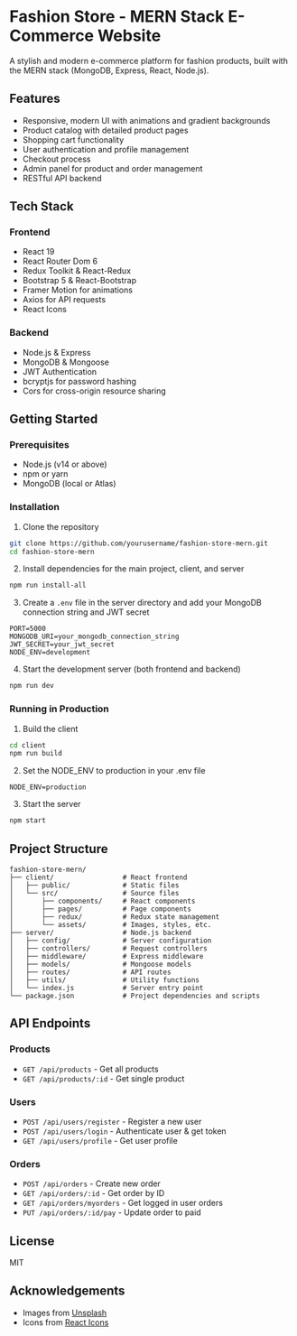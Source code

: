 # Fashion Store - MERN Stack E-Commerce Website

A stylish and modern e-commerce platform for fashion products, built with the MERN stack (MongoDB, Express, React, Node.js).

## Features

- Responsive, modern UI with animations and gradient backgrounds
- Product catalog with detailed product pages
- Shopping cart functionality
- User authentication and profile management
- Checkout process
- Admin panel for product and order management
- RESTful API backend

## Tech Stack

### Frontend
- React 19
- React Router Dom 6
- Redux Toolkit & React-Redux
- Bootstrap 5 & React-Bootstrap
- Framer Motion for animations
- Axios for API requests
- React Icons

### Backend
- Node.js & Express
- MongoDB & Mongoose
- JWT Authentication
- bcryptjs for password hashing
- Cors for cross-origin resource sharing

## Getting Started

### Prerequisites
- Node.js (v14 or above)
- npm or yarn
- MongoDB (local or Atlas)

### Installation

1. Clone the repository
```bash
git clone https://github.com/yourusername/fashion-store-mern.git
cd fashion-store-mern
```

2. Install dependencies for the main project, client, and server
```bash
npm run install-all
```

3. Create a `.env` file in the server directory and add your MongoDB connection string and JWT secret
```
PORT=5000
MONGODB_URI=your_mongodb_connection_string
JWT_SECRET=your_jwt_secret
NODE_ENV=development
```

4. Start the development server (both frontend and backend)
```bash
npm run dev
```

### Running in Production
1. Build the client
```bash
cd client
npm run build
```

2. Set the NODE_ENV to production in your .env file
```
NODE_ENV=production
```

3. Start the server
```bash
npm start
```

## Project Structure

```
fashion-store-mern/
├── client/                 # React frontend
│   ├── public/             # Static files
│   └── src/                # Source files
│       ├── components/     # React components
│       ├── pages/          # Page components
│       ├── redux/          # Redux state management
│       └── assets/         # Images, styles, etc.
├── server/                 # Node.js backend
│   ├── config/             # Server configuration
│   ├── controllers/        # Request controllers
│   ├── middleware/         # Express middleware
│   ├── models/             # Mongoose models
│   ├── routes/             # API routes
│   ├── utils/              # Utility functions
│   └── index.js            # Server entry point
└── package.json            # Project dependencies and scripts
```

## API Endpoints

### Products
- `GET /api/products` - Get all products
- `GET /api/products/:id` - Get single product

### Users
- `POST /api/users/register` - Register a new user
- `POST /api/users/login` - Authenticate user & get token
- `GET /api/users/profile` - Get user profile

### Orders
- `POST /api/orders` - Create new order
- `GET /api/orders/:id` - Get order by ID
- `GET /api/orders/myorders` - Get logged in user orders
- `PUT /api/orders/:id/pay` - Update order to paid

## License

MIT

## Acknowledgements

- Images from [Unsplash](https://unsplash.com/)
- Icons from [React Icons](https://react-icons.github.io/react-icons/) 
